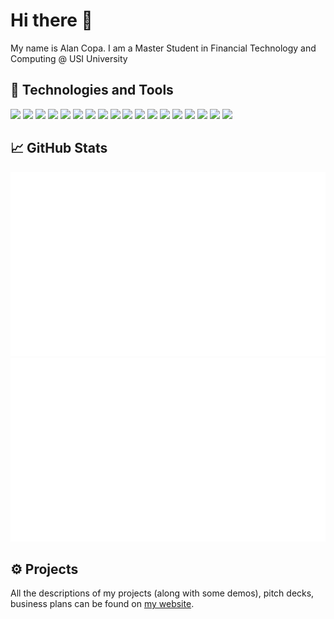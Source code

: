 # Hi there :wave:

My name is Alan Copa. I am a Master Student in Financial Technology and Computing @ USI University

## :wrench: Technologies and Tools


![](https://img.shields.io/badge/OS-Linux-informational?style=flat&logo=linux&logoColor=white&color=2bbc8a)
![](https://img.shields.io/badge/Code-Python-informational?style=flat&logo=python&logoColor=white&color=ee672f)
![](https://img.shields.io/badge/Code-Java-informational?style=flat&logo=java&logoColor=white&color=ee672f)
![](https://img.shields.io/badge/Code-C%23-blue?logo=csharp)
![](https://img.shields.io/badge/Code-C/C++-informational?style=flat&logo=c%2B%2B&logoColor=white&color=ee672f)
![](https://img.shields.io/badge/Code-HTML5-informational?style=flat&logo=html5&logoColor=white&color=ee672f)
![](https://img.shields.io/badge/Code-CSS3-informational?style=flat&logo=css3&logoColor=white&color=ee672f)
![](https://img.shields.io/badge/Code-Javascript-informational?style=flat&logo=javascript&logoColor=white&color=ee672f)
![](https://img.shields.io/badge/Tools-Visual_Studio_Code-informational?style=flat&logo=visual-studio-code&logoColor=white&color=0f80c0)
![](https://img.shields.io/badge/Tools-Git-informational?style=flat&logo=git&logoColor=white&color=0f80c0)
![](https://img.shields.io/badge/Tools-GitLab-informational?style=flat&logo=git&logoColor=white&color=orange)
![](https://img.shields.io/badge/Code-MySQL-informational?style=flat&logo=mysql&logoColor=white&color=ee672f)
![](https://img.shields.io/badge/Code-MATLAB-informational?style=flat&logo=matrix&logoColor=white&color=ee672f)
![](https://img.shields.io/badge/Code-LaTeX-informational?style=flat&logo=latex&logoColor=white&color=ee672f)
![](https://img.shields.io/badge/Tools-VSCode-informational?style=flat&logo=visual-studio-code&logoColor=white&color=0f80c0)
![](https://img.shields.io/badge/Tools-JetBrains_Suite-informational?style=flat&logo=jetbrains&logoColor=white&color=0f80c0)
![](https://img.shields.io/badge/Tools-Postman-informational?style=flat&logo=postman&logoColor=white&color=0f80c0)
![](https://img.shields.io/badge/Tools-MongoDB-informational?style=flat&logo=mongodb&logoColor=white&color=0f80c0)

## :chart_with_upwards_trend: GitHub Stats

<div align="center">
  <img src="https://github.com/Alan-Copa/github-stats/blob/master/generated/overview.svg" />
  <img src="https://github.com/Alan-Copa/github-stats/blob/master/generated/languages.svg" />
</div>

## :gear: Projects
All the descriptions of my projects (along with some demos), pitch decks, business plans can be found on [my website](https://aagcopa-portfolio.vercel.app/).
<!--
**Alan-Copa/Alan-Copa** is a ✨ _special_ ✨ repository because its `README.md` (this file) appears on your GitHub profile.

Here are some ideas to get you started:

- 🔭 I’m currently working on ...
- 🌱 I’m currently learning ...
- 👯 I’m looking to collaborate on ...
- 🤔 I’m looking for help with ...
- 💬 Ask me about ...
- 📫 How to reach me: ...
- 😄 Pronouns: ...
- ⚡ Fun fact: ...
-->

